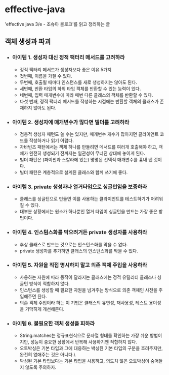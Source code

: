 # effective-java
'effective java 3/e - 조슈아 블로크'를 읽고 정리하는 글

## 객체 생성과 파괴

  - ### 아이템 1. 생성자 대신 정적 팩터리 메서드를 고려하라
    - 정적 팩터리 메서드가 생성자보다 좋은 이유 5가지
    - 첫번째, 이름을 가질 수 있다.
    - 두번째, 호출될 때마다 인스턴스를 새로 생성하지는 않아도 된다.
    - 세번째, 반환 타입의 하위 타입 객체를 반환할 수 있는 능력이 있다.
    - 네번째, 입력 매개변수에 따라 매번 다른 클래스의 객체를 반환할 수 있다.
    - 다섯 번째, 정적 팩터리 메서드를 작성하는 시점에는 반환할 객체의 클래스가 존재하지 않아도 된다.

  - ### 아이템 2. 생성자에 매개변수가 많다면 빌더를 고려하라
    - 점층적 생성자 패턴도 쓸 수는 있지만, 매개변수 개수가 많아지면 클라이언트 코드를 작성하거나 읽기 어렵다.
    - 자바빈즈 패턴에서는 객체 하나를 만들려면 메서드를 여러개 호출해야 하고, 객체가 완전히 생성되기 전까지는 일관성이 무너진 상태에 놓이게 된다.
    - 빌더 패턴은 (파이썬과 스칼라에 있는) 명명된 선택적 매개변수를 흉내 낸 것이다.
    - 빌더 패턴은 계층적으로 설계된 클래스와 함께 쓰기에 좋다.

  - ### 아이템 3. private 생성자나 열거타입으로 싱글턴임을 보증하라
    - 클래스를 싱글턴으로 만들면 이를 사용하는 클라이언트를 테스트하기가 어려워질 수 있다.
    - 대부분 상황에서는 원소가 하나뿐인 열거 타입이 싱글턴을 만드는 가장 좋은 방법이다.

  - ### 아이템 4. 인스텀스화를 막으려거든 private 생성자를 사용하라
    - 추상 클래스로 만드는 것으로는 인스턴스화를 막을 수 없다.
    - private 생성자를 추가하면 클래스의 인스턴스화를 막을 수 있다.

  - ### 아이템 5. 자원을 직접 명시하지 말고 의존 객체 주입을 사용하라
    - 사용하는 자원에 따라 동작이 달라지는 클래스에는 정적 유틸리티 클래스나 싱글턴 방식이 적합하지 않다.
    - 인스턴스를 생성할 때 필요한 자원을 넘겨주는 방식으로 의존 객체인 사전을 주입해주면 된다.
    - 의존 객체 주입이라 하는 이 기법은 클래스의 유연성, 재사용성, 테스트 용이성을 기막히게 개선해준다.

  - ### 아이템 6. 불필요한 객체 생성을 피하라
    - String.matches는 정규표현식으로 문자열 형태를 확인하는 가장 쉬운 방법이지만, 성능이 중요한 상황에서 반복해 사용하기엔 적합하지 않다.
    - 오토박싱은 기본 타입과 그에 대응하는 박싱된 기본 타입의 구분을 흐려주지만, 완전히 없애주는 것은 아니다.\
    - 박싱된 기본 타입보다는 기본 타입을 사용하고, 의도치 않은 오토박싱이 숨어들지 않도록 주의하자.